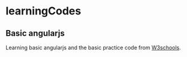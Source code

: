 # learningCodes

## Basic angularjs
Learning basic angularjs and the basic practice code from [W3schools][1].




[1]:http://www.w3schools.com/angular/
